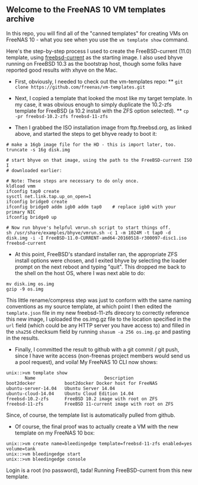 ## Welcome to the FreeNAS 10 VM templates archive

In this repo, you will find all of the "canned templates" for creating VMs
on FreeNAS 10 - what you see when you use the ```vm template show``` command.

Here's the step-by-step process I used to create the FreeBSD-current (11.0)
template, using [freebsd-current](ftp://ftp.freebsd.org/pub/FreeBSD/snapshots/ISO-IMAGES/11.0/FreeBSD-11.0-CURRENT-amd64-20160518-r300097-disc1.iso) as the
starting image.  I also used bhyve running on FreeBSD 10.3 as the bootstrap
host, though some folks have reported good results with xhyve on the Mac.

* First, obviously, I needed to check out the vm-templates repo:
** ```git clone https://github.com/freenas/vm-templates.git```

* Next, I copied a template that looked the most like my target template.  In my case, it was obvious enough to simply duplicate the 10.2-zfs template for FreeBSD (a 10.2 install with the ZFS option selected).
** ```cp -pr freebsd-10.2-zfs freebsd-11-zfs```

* Then I grabbed the ISO installation image from ftp.freebsd.org, as linked above, and started the steps to get bhyve ready to boot it:

```
# make a 16gb image file for the HD - this is import later, too.
truncate -s 16g disk.img
```
```
# start bhyve on that image, using the path to the FreeBSD-current ISO I
# downloaded earlier:

# Note: These steps are necessary to do only once.
kldload vmm
ifconfig tap0 create
sysctl net.link.tap.up_on_open=1
ifconfig bridge0 create
ifconfig bridge0 addm igb0 addm tap0	# replace igb0 with your primary NIC
ifconfig bridge0 up

# Now run bhyve's helpful vmrun.sh script to start things off.
sh /usr/share/examples/bhyve/vmrun.sh -c 1 -m 1024M -t tap0 -d disk.img -i -I FreeBSD-11.0-CURRENT-amd64-20160518-r300097-disc1.iso freebsd-current
```

* At this point, FreeBSD's standard installer ran, the appropriate ZFS install
options were chosen, and I exited bhyve by selecting the loader prompt on
the next reboot and typing "quit".  This dropped me back to the shell on the
host OS, where I was next able to do:

```
mv disk.img os.img
gzip -9 os.img
```

This little rename/compress step was just to conform with the same naming
conventions as my source template, at which point I then edited the
```template.json``` file in my new freebsd-11-zfs direcory to correctly
reference this new image, I uploaded the os.img.gz file to the location
specified in the ```url``` field (which could be any HTTP server you have
access to) and filled in the ```sha256``` checksum field by running
```shasum -a 256 os.img.gz``` and pasting in the results.

* Finally, I committed the result to github with a git commit / git push,
since I have write access (non-freenas project members would send us a pool
request), and voila!  My FreeNAS 10 CLI now shows:

```
unix::>vm template show
       Name                          Description                
boot2docker           boot2docker Docker host for FreeNAS       
ubuntu-server-14.04   Ubuntu Server 14.04                       
ubuntu-cloud-14.04    Ubuntu Cloud Edition 14.04                
freebsd-10.2-zfs      FreeBSD 10.2 image with root on ZFS       
freebsd-11-zfs        FreeBSD 11-current image with root on ZFS 
```

Since, of course, the template list is automatically pulled from github.

* Of course, the final proof was to actually create a VM with the
new template on my FreeNAS 10 box:

```
unix::>vm create name=bleedingedge template=freebsd-11-zfs enabled=yes volume=tank
unix::>vm bleedingedge start
unix::>vm bleedingedge console
```

Login is a root (no password), tada!  Running FreeBSD-current from this new template.
